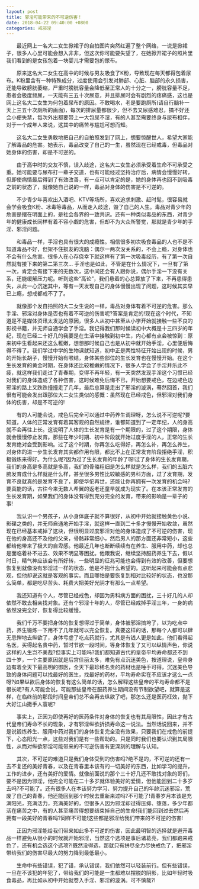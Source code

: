```yaml
---
layout: post
title: 邪淫可能带来的不可逆伤害！
date: 2018-04-22 09:40:00 +0800
categories: 戒邪淫
---
```


　　最近网上一名大二女生掀裙子的自拍图片突然红遍了整个网络，一说是掀裙子，很多人心里可能会想入非非，但这次你可能要失望了，在她掀开裙子的照片里我们看到的是女孩包着一块婴儿才需要包的尿布。
　　原来这名大二女生在高中的时候与男友吸食了K粉，导致现在每天都得包着尿布。K粉里含有一种特殊成分，过度使用会引发对肺部、心脏、脑部的永久损害，还能导致膀胱萎缩，严重时膀胱容量会降低至正常人的十分之一，膀胱容量不足，患者会极度频尿，一天能有三五十次尿意，并且排尿时会有剧烈的疼痛感，这也是网上这名大二女生为何包着尿布的原因。不敢喝水，老是要跑厕所(请自行脑补一天上三五十次厕所的画面)，每次的排尿量都很少，但不去又尿感难忍，搞不好还会小便失禁，每次外出都要带上一大包尿不湿，有的人甚至需要终身与尿布相伴，对于一个成年人来说，这其中的痛苦与尴尬可想而知。
　　这名大二女生勇敢地把自己的自拍照发到了网上，想要惊醒世人，希望大家能了解毒品的危害。她表示，毒品改变了自己的一生，虽然现在已经戒毒，但毒品对她身体的伤害，却是不可逆的。
　　由于高中时的交友不慎，误入歧途，这名大二女生必须承受着生命不可承受之重。她可能要与尿布打一辈子交道，也有可能经过坚持治疗后，病情会慢慢好转，但即使病情最后得到了有效改善，有一点可以肯定的是，她的身体再也回不到吸毒之前的状态了，就像她自己说的一样，毒品对身体的伤害是不可逆的。
　　不少青少年喜欢出入酒吧、KTV等场所，喜欢追求刺激、赶时髦，很容易就会学会吸食K粉、冰毒等毒品，从而走入歧途，毁了自己的人生。毒品对青少年的危害是摆在明面上的，是社会各界的一致共识。还有一种类似毒品的东西，对青少年的健康成长同样有着不容小觑的危害，但却不为大众所警觉，那就是青少年的手淫、邪淫问题。
　　和毒品一样，手淫也具有很大的成瘾性。相信很多初次吸食毒品的人也不是不知道毒品不好，但架不住损友的洗脑：偶尔一两次没关系的，不会上瘾，对身体也不会有什么危害。很多人在心存侥幸下就这样有了第一次吸毒经历，有了第一次自然就有接下来的第二第三次… 手淫也是如此，不管是在什么情况下，一旦有了第一次，肯定会有接下来的无数次，这中间还会有人跟你说，偶尔手淫一下没有关系，还能缓解压力呢。听到这些“高论”，我们悬着的心总算放了下来，不再患得患失，从此一心沉迷其中，等有一天发现自己的身体慢慢出现了问题，这时候其实早已上瘾，想戒都戒不了了。
　　就像那个发自拍照的大二女生说的一样，毒品对身体有着不可逆的危害。那么手淫、邪淫对身体是否也有着不可逆的伤害呢?答案是肯定的!现在这个时代，不知道是不是媒体资讯太发达的原因，很多人从初中甚至从小学开始就接触一些不良的影视书籍，并无师自通学会了手淫。我记得我们那时候读初中大概是十三四岁的年纪，现在已经二十好几的我要是在生活中接触到初中生，内心都有点会被惊到：原来初中生看起来还这么稚嫩，想想那时候自己也是从初中就开始手淫，心里便后悔得不得了。我们学过中学的生物课就知道，初中正是两性特征开始出现的时候，男的开始长胡子，慢慢开始有喉结，身体某些部位的生长发育也在慢慢开始。在这个生长发育的黄金时期，在身体还比较稚嫩的情况下，很多人学会了手淫并乐此不疲，就这样我们走过了青春期，变得不再年轻，有一天突然发现手淫这个习惯已经对我们的身体造成了各种伤害，这时候难免后悔不已，开始想要戒色，在边戒色边邪淫的路上又跌跌撞撞走了几年，最后总算是走出了邪淫的漩涡，蓦然回首，我们很有可能会发出跟那位大二女生类似的感慨：虽然现在已经戒色，但邪淫对我们身体的伤害，却是不可逆的!
　　有的人可能会说，戒色后完全可以通过中药养生调理呀，怎么说不可逆呢?要知道，人体的正常发育有着其客观的自然规律，谁都知道到了一定年纪，人的身高就不会再往上长。这说明了人体的生长发育是有一个期限的，过了这个期限，身体就会慢慢停止发育。那些在年少时期、初中阶段就开始过度手淫的人，正常的生长发育绝对会受到影响。过了这个时期，你再怎么吃得好，再怎么补，再怎么养生，对身体的进一步生长发育其实都作用有限，都比不上在正常发育阶段拒绝手淫，积极锻炼来得好。为什么呢?因为过了生长发育的年龄了呀!过了身体的生长发育期，我们的身高是多高就是多高，我们的骨骼粗细是怎么样就是怎么样，我们的五脏六腑发育成什么样就是什么样，甚至很多男性比较敏感的男科方面，过了发育期，发育不良就真的是发育不良了，即使华佗再世，还能让你再拥有一次发育的机会吗?要真能的话，古往今来无数人希翼的返老还童早就成为现实了。在本该正常发育的生长发育期，如果我们的身体没有得到充分完全的发育，带来的影响是一辈子的事!
　　我认识一个男孩子，从小身体底子就不算很好，从初中开始就接触黄色小说、影碟之类的，并无师自通地开始手淫，就这样一直到二十多才慢慢开始收敛，虽然现在已经基本戒掉了这块，但很明显过度邪淫对他的身体造成了不可逆的伤害，现在他的身高还不及他的父亲，骨骼非常细小，然后男人的那方面还非常短小，这些都给他带来了极大的自卑感。他最近几年也断断续续有在养生、服用中药，却也总是面临着补不进去、效果不明显等困扰。他跟我说，继续坚持服药养生下去，假以时日，精气神应该会有所好转，一些明显的征兆可能也会得到有效的改善，但要想恢复到就像没有邪淫过一样的状态，他是不抱什么希望的。这听起来可能会有点悲观，但他却说这就是客观的事实。而且哪怕是要恢复到相对比较好的状态，也没那么简单，都是吃尽苦头、耗费大把美好光阴才有那么一点希望。
　　我还知道有个人，尽管已经戒色，却因为男科病方面的困扰，三十好几的人却依然不敢去相亲找对象。还有个邪淫十年的人，尽管已经戒掉手淫三年，一身的病依然没完全好，恢复得比较缓慢。
　　我们千万不要把身体的恢复想得过于简单，身体被邪淫搞垮了，以为吃点中药，养生锻炼一下用不了几年就可以完全恢复。真要这样的话，那每个人都可以肆无忌惮地去纵欲了，身体亏虚了吃点药就行，尤其是有钱人更是如此，他们看得起名医，买得起名贵中药，暂时节欲一段时间，等身体恢复了又可以纵情声色，你说这样的人生岂不美哉?但事实上可能吗?我们都知道古代的皇帝平均寿命都还不到四十岁，一个主要原因就是后宫佳丽太多，难免有点沉迷美色，按道理说，皇帝身边有着全天下最高明的御医，全天下最珍稀名贵的药材也是唾手可得，沉迷美色导致的身体问题可以找最好的医生，找最好的药材，平均寿命实在不应该才这么一点呀?如果纵欲后身体的恢复有这么简单的话，怎么解释这些皇帝的平均寿命都不是很长呢?有人可能会说，可能那些皇帝在服药养生期间没有节制欲望吧，就算是这样，在临终前的那段时间皇帝们总不会再去纵欲了吧，那怎么还是医药枉效，抛下大好江山撒手人寰呢?
　　事实上，正因为即使再好的医药条件对身体的恢复也有其局限性，因此才有古代皇帝们寿命不长的现象，才有邪淫纵欲折损寿命这一说法。当然话说回来，并不是说锻炼养生、服用中药对我们的身体恢复完全没有效果，只要我们在戒色的前提下，心态阳光一点，这些对我们是有一些帮助的。只是同时我们也要认识到其局限性，从而对纵欲邪淫可能带来的不可逆伤害有更深刻的理解与认知。
　　其次，不可逆的难道只是我们身体受到的伤害吗?绝不是的，不可逆的还有一去不复还的美好青春，以及在青春里本该有的一切美好的东西，比如学习的提升，工作的进步，还有美好的爱情。就像前面说的那个三十好几还不敢找对象的哥们，要不是因为邪淫，他完全可能在二十多岁就体验美好的爱情，但他能回到二十多岁去吗?不可能了。还有很多人在本该努力学习、努力提升自己的年龄沉迷邪淫，荒废了自己的青春，他还能回到那个时候去重新来过吗?不可能了!青春岁月本该是充满阳光，充满活力，充满美好的，但很多人因为邪淫却过得压抑、堕落，多少年都活在痛苦之中，有的人甚至痛苦得想要结束掉自己的生命!我们能回到过去然后再拥有一段美好的青春吗?同样不可能!这些都是邪淫给我们带来的不可逆的伤害!
　　正因为邪淫能给我们带来如此多不可逆的伤害，因此最明智的选择就是避开毒品一样避免从很小的时候就开始邪淫，当然这个选项是事后诸葛亮，我们都跑来戒色了，还有机会选这个选项?!既然没得选，那就只有拼尽全力尽快戒色了，把邪淫带给我们的伤害尽最大的努力降到最低最小。
　　生命中有些错误，犯了错，承认错误，我们依然可以轻装前行。但有些错误，一旦在不该犯的年犯了，带给我们的可能是一生都难以摆脱的阴影，比如年轻时吸食毒品，再比如从初中开始就卷入手淫、邪淫的漩涡。可不慎哉?!